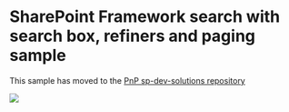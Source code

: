 # SharePoint Framework search with search box, refiners and paging sample

This sample has moved to the [PnP sp-dev-solutions repository](https://github.com/SharePoint/sp-dev-solutions/tree/master/solutions/ModernSearch)

<img src="https://telemetry.sharepointpnp.com/sp-dev-fx-webparts/samples/react-search-refiners" />

